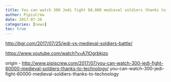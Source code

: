 ```yaml
---
title: You can watch 300 Jedi fight 60,000 medieval soldiers thanks to technology
author: PipisCrew
date: 2017-07-26
categories: [news]
toc: true
---
```


http://bgr.com/2017/07/25/jedi-vs-medieval-soldiers-battle/

https://www.youtube.com/watch?v=A7lOgrbkjzo

origin - http://www.pipiscrew.com/2017/07/you-can-watch-300-jedi-fight-60000-medieval-soldiers-thanks-to-technology/ you-can-watch-300-jedi-fight-60000-medieval-soldiers-thanks-to-technology